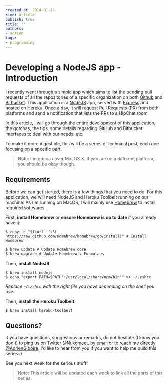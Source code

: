 ```yaml
---
created_at: 2014-01-24
kind: article
publish: true
title: ""
authors:
- adrien
tags:
- programming
---
```


# Developing a NodeJS app - Introduction

I recently went through a simple app which aims to list the pending pull requests of all the repositories of a specific organization on both [Github](https://github.com/) and [Bitbucket](https://bitbucket.org/).
This application is a [NodeJS](http://nodejs.org/) app, served with [Express](http://expressjs.com/) and hosted on [Heroku](http://heroku.com/). Once a day, it will request Pull Requests (PR) from both platforms and send a notification that lists the PRs to a HipChat room.

In this article, I will go through the entire development of this application, the gotchas, the tips, some details regarding GitHub and Bitbucket interfaces to deal with our needs, etc.

To make it more digestible, this will be a series of technical post, each one focusing on a specific part.

> Note: I'm gonna cover MacOS X. If you are on a different platform, you should be okay though.

## Requirements

Before we can get started, there is a few things that you need to do. For this application, we will need NodeJS and Heroku Toolbelt running on our machine. As I'm running on MacOS, I will mainly use [Homebrew][1] to install required softwares.

First, **install Homebrew** or **ensure Homebrew is up to date** if you already have it:

```
$ ruby -e "$(curl -fsSL https://raw.github.com/Homebrew/homebrew/go/install)" # Install Homebrew
```

```
$ brew update # Update Homebrew core
$ brew upgrade # Update Homebrew's Formulaes
```

Then, **install NodeJS**:

```
$ brew install nodejs
$ echo "export PATH=$PATH':/usr/local/share/npm/bin'" >> ~/.zshrc
```

*Replace `~/.zshrc` with the right file you have depending on the shell you use.*

Then, **install the Heroku Toolbelt**:

```
$ brew install heroku-toolbelt
```

## Questions?

If you have questions, suggestions or remarks, do not hesitate (I know you don't) to ping us on Twitter [@Nukomeet](https://twitter.com/nukomeet), by [email](mailto:bonjour+blog@nukomeet.com) or to reach me directly [@AdrienGiboire](https://twitter.com/adriengiboire).
I'd like to hear from you if you want to help me build this series :)

See you next week for the serious stuff!

> Note: This article will be updated each week to link all the parts of this series.

  [1]: http://brew.sh/
  [2]: http://www.git-scm.com/
  [3]: http://www.git-scm.com/downloads
  [4]: http://nodejs.org/
  [5]: http://nodejs.org/download/
  [6]: https://toolbelt.heroku.com/
